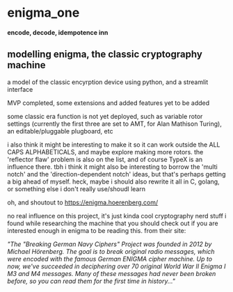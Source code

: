 # enigma_one 

#### encode, decode, idempotence inn


## modelling enigma, the classic cryptography machine


a model of the classic encyrption device using python, and a streamlit interface 

MVP completed, some extensions and added features yet to be added

some classic era function is not yet deployed, such as variable rotor settings (currently the first three are set to AMT, for Alan Mathison Turing), an editable/pluggable plugboard, etc 





i also think it might be interesting to make it so it 
can work outside the ALL CAPS ALPHABETICALS, and maybe explore making 
more rotors. the 'reflector flaw' problem is also on the list, 
and of course TypeX is an influence there.  tbh i think it might 
also be interesting to borrow the 'multi notch' and the 
'direction-dependent notch' ideas, but that's perhaps getting 
a big ahead of myself.  heck, maybe i should also rewrite it 
all in C, golang, or something else i don't really use/shoudl learn

oh, and shoutout to https://enigma.hoerenberg.com/

no real influence on this project, it's just kinda cool cryptography nerd stuff i found while researching the machine that you should check out if you are interested enough in enigma to be reading this.  from their site:

_"The "Breaking German Navy Ciphers" Project was founded in 2012 by Michael Hörenberg. The goal is to break original radio messages, which were encoded with the famous German ENIGMA cipher machine. Up to now, we've succeeded in deciphering over 70 original World War II Enigma I M3 and M4 messages. Many of these messages had never been broken before, so you can read them for the first time in history..."_

<!-- 
M:

- core encryption algorithm (encode/decode)
- rotor mechanism (configurable, )
- plugboard: emulating the plugboard for additional encryption permutations.
- user Interface: A secure and user-friendly interface for inputting and decrypting messages.
- Security Protocols: Robust encryption protocols to ensure data integrity and confidentiality.
- Documentation: Comprehensive documentation for users and developers.

S:

C: 

W:

- complete the moscow board, i guess? got too excited geeking out about cryptopgraphy, just got stuck in 



1. scherbius' OG:

- keyboard for input
- lampboard for output
- plugboard for initial substitution
- 3-5 rotors
- reflector

bletchley's exploit: no letter substituted for itself
    it would seem like a good enigma+ extension to try to fix flaw, but that would also potentially become a new flaw if it is implemeted clumsily. given the numebrs involved, 

possible components:
- Rotor class: Represents each rotor with its wiring and rotation mechanism
- Reflector class: Handles the reflection of signals
- Plugboard class: Manages the plugboard connections
- Enigma class: Combines all components and handles the encryption process -->
